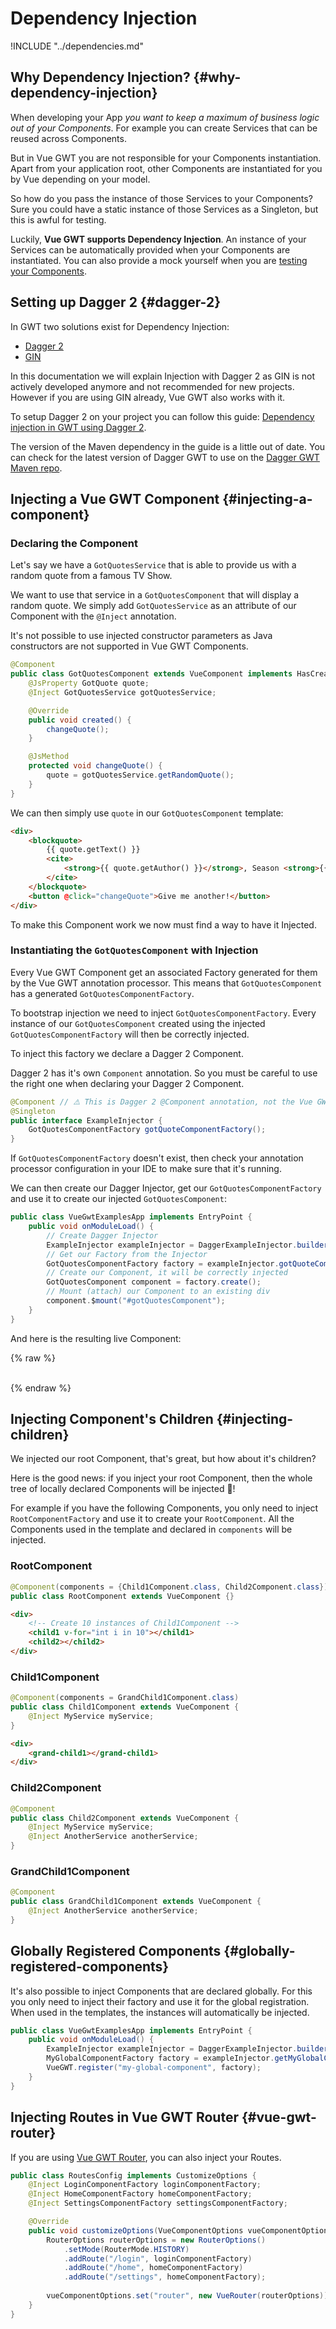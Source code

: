 # Dependency Injection

!INCLUDE "../dependencies.md"

## Why Dependency Injection? {#why-dependency-injection}

When developing your App *you want to keep a maximum of business logic out of your Components*.
For example you can create Services that can be reused across Components.

But in Vue GWT you are not responsible for your Components instantiation.
Apart from your application root, other Components are instantiated for you by Vue depending on your model.

So how do you pass the instance of those Services to your Components?
Sure you could have a static instance of those Services as a Singleton, but this is awful for testing.

Luckily, **Vue GWT supports Dependency Injection**.
An instance of your Services can be automatically provided when your Components are instantiated.
You can also provide a mock yourself when you are [testing your Components](../tooling/unit-testing.md).

## Setting up Dagger 2 {#dagger-2}

In GWT two solutions exist for Dependency Injection:

* [Dagger 2](https://google.github.io/dagger/users-guide)
* [GIN](https://github.com/nishtahir/google-gin)

In this documentation we will explain Injection with Dagger 2 as GIN is not actively developed anymore and not recommended for new projects.
However if you are using GIN already, Vue GWT also works with it.

To setup Dagger 2 on your project you can follow this guide: [Dependency injection in GWT using Dagger 2](http://www.g-widgets.com/2017/06/28/dependency-injection-in-gwt-using-dagger-2/).

The version of the Maven dependency in the guide is a little out of date.
You can check for the latest version of Dagger GWT to use on the [Dagger GWT Maven repo](https://mvnrepository.com/artifact/com.google.dagger/dagger-gwt).

## Injecting a Vue GWT Component {#injecting-a-component}

### Declaring the Component

Let's say we have a `GotQuotesService` that is able to provide us with a random quote from a famous TV Show.

We want to use that service in a `GotQuotesComponent` that will display a random quote.
We simply add `GotQuotesService` as an attribute of our Component with the `@Inject` annotation.

<p class="warning-panel">
It's not possible to use injected constructor parameters as Java constructors are not supported in Vue GWT Components.
<p>

```java
@Component
public class GotQuotesComponent extends VueComponent implements HasCreated {
    @JsProperty GotQuote quote;
    @Inject GotQuotesService gotQuotesService;

    @Override
    public void created() {
        changeQuote();
    }

    @JsMethod
    protected void changeQuote() {
        quote = gotQuotesService.getRandomQuote();
    }
}
```

We can then simply use `quote` in our `GotQuotesComponent` template:

```html
<div>
    <blockquote>
        {{ quote.getText() }}
        <cite>
            <strong>{{ quote.getAuthor() }}</strong>, Season <strong>{{ quote.getSeason() }}</strong>, Episode <strong>{{ quote.getEpisode() }}</strong>
        </cite>
    </blockquote>
    <button @click="changeQuote">Give me another!</button>
</div>
```

To make this Component work we now must find a way to have it Injected.

### Instantiating the `GotQuotesComponent` with Injection

Every Vue GWT Component get an associated Factory generated for them by the Vue GWT annotation processor.
This means that `GotQuotesComponent` has a generated `GotQuotesComponentFactory`.

To bootstrap injection we need to inject `GotQuotesComponentFactory`.
Every instance of our `GotQuotesComponent` created using the injected `GotQuotesComponentFactory` will then be correctly injected.

To inject this factory we declare a Dagger 2 Component.

<p class="warning-panel">
Dagger 2 has it's own <code>Component</code> annotation.
So you must be careful to use the right one when declaring your Dagger 2 Component.
<p>

```java
@Component // ⚠️ This is Dagger 2 @Component annotation, not the Vue GWT one.
@Singleton
public interface ExampleInjector {
    GotQuotesComponentFactory gotQuoteComponentFactory();
}
```

<p class="info-panel">
If <code>GotQuotesComponentFactory</code> doesn't exist, then check your annotation processor configuration in your IDE to make sure that it's running.
<p>


We can then create our Dagger Injector, get our `GotQuotesComponentFactory` and use it to create our injected `GotQuotesComponent`:

```java
public class VueGwtExamplesApp implements EntryPoint { 
    public void onModuleLoad() {
        // Create Dagger Injector
        ExampleInjector exampleInjector = DaggerExampleInjector.builder().build();
        // Get our Factory from the Injector
        GotQuotesComponentFactory factory = exampleInjector.gotQuoteComponentFactory();
        // Create our Component, it will be correctly injected
        GotQuotesComponent component = factory.create();
        // Mount (attach) our Component to an existing div
        component.$mount("#gotQuotesComponent");
    }
}
```

And here is the resulting live Component:

{% raw %}
<div class="example-container" data-name="gotQuotesComponent">
    <br/>
    <span id="gotQuotesComponent"></span>
</div>
{% endraw %}

## Injecting Component's Children {#injecting-children}

We injected our root Component, that's great, but how about it's children?

Here is the good news: if you inject your root Component, then the whole tree of locally declared Components will be injected 🎉!

For example if you have the following Components, you only need to inject `RootComponentFactory` and use it to create your `RootComponent`.
All the Components used in the template and declared in `components` will be injected.

### RootComponent

```java
@Component(components = {Child1Component.class, Child2Component.class})
public class RootComponent extends VueComponent {}
```

```html
<div>
    <!-- Create 10 instances of Child1Component -->
    <child1 v-for="int i in 10"></child1>
    <child2></child2>
</div>
```

### Child1Component

```java
@Component(components = GrandChild1Component.class)
public class Child1Component extends VueComponent {
    @Inject MyService myService;
}
```

```html
<div>
    <grand-child1></grand-child1>
</div>
```

### Child2Component

```java
@Component
public class Child2Component extends VueComponent {
    @Inject MyService myService;
    @Inject AnotherService anotherService;
}
```

### GrandChild1Component

```java
@Component
public class GrandChild1Component extends VueComponent {
    @Inject AnotherService anotherService;
}
```

## Globally Registered Components {#globally-registered-components}

It's also possible to inject Components that are declared globally.
For this you only need to inject their factory and use it for the global registration.
When used in the templates, the instances will automatically be injected.

```java
public class VueGwtExamplesApp implements EntryPoint { 
    public void onModuleLoad() {
        ExampleInjector exampleInjector = DaggerExampleInjector.builder().build();
        MyGlobalComponentFactory factory = exampleInjector.getMyGlobalComponentFactory();
        VueGWT.register("my-global-component", factory);
    }
}
```

## Injecting Routes in Vue GWT Router {#vue-gwt-router}

If you are using [Vue GWT Router](https://github.com/Axellience/vue-router-gwt), you can also inject your Routes.

```java
public class RoutesConfig implements CustomizeOptions {
    @Inject LoginComponentFactory loginComponentFactory;
    @Inject HomeComponentFactory homeComponentFactory;
    @Inject SettingsComponentFactory settingsComponentFactory;

    @Override
    public void customizeOptions(VueComponentOptions vueComponentOptions) {
        RouterOptions routerOptions = new RouterOptions()
            .setMode(RouterMode.HISTORY)
            .addRoute("/login", loginComponentFactory)
            .addRoute("/home", homeComponentFactory)
            .addRoute("/settings", homeComponentFactory);
        
        vueComponentOptions.set("router", new VueRouter(routerOptions));
    }
}
```